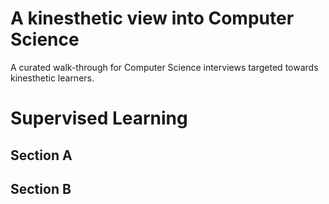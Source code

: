# A kinesthetic view into Computer Science

A curated walk-through for Computer Science interviews targeted towards kinesthetic learners.

# Supervised Learning

## Section A

## Section B

